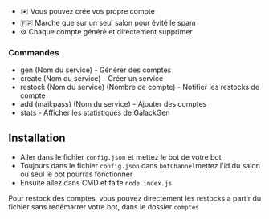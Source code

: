 
*   ✉️ Vous pouvez crée vos propre compte
*   🇫🇷 Marche que sur un seul salon pour évité le spam
*   ⚙️ Chaque compte généré et directement supprimer

### Commandes

* gen (Nom du service) - Générer des comptes
* create (Nom du service) - Créer un service
* restock (Nom du service) (Nombre de compte) - Notifier les restocks de compte
* add (mail:pass) (Nom du service) - Ajouter des comptes
* stats - Afficher les statistiques de GalackGen

## Installation

* Aller dans le fichier `config.json` et mettez le bot de votre bot
* Toujours dans le fichier `config.json` dans `botChannel`mettez l'id du salon ou seul le bot pourras fonctionner
* Ensuite allez dans CMD et faite `node index.js`

Pour restock des comptes, vous pouvez directement les restocks a partir du fichier sans redémarrer votre bot, dans le dossier `comptes`
